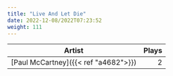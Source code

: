 ```yaml
---
title: "Live And Let Die"
date: 2022-12-08/2022T07:23:52
weight: 111
---
```




 Artist | Plays 
----- | -----:
[Paul McCartney]({{< ref "a4682">}}) | 2
